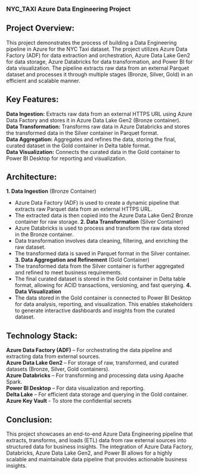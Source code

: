 ### NYC_TAXI Azure Data Engineering Project

## Project Overview:
This project demonstrates the process of building a Data Engineering pipeline in Azure for the NYC Taxi dataset. The project utilizes Azure Data Factory (ADF) for data extraction and orchestration, Azure Data Lake Gen2 for data storage, Azure Databricks for data transformation, and Power BI for data visualization. The pipeline extracts raw data from an external Parquet dataset and processes it through multiple stages (Bronze, Silver, Gold) in an efficient and scalable manner.

## Key Features: 
**Data Ingestion:** Extracts raw data from an external HTTPS URL using Azure Data Factory and stores it in Azure Data Lake Gen2 (Bronze container). \
**Data Transformation:** Transforms raw data in Azure Databricks and stores the transformed data in the Silver container in Parquet format. \
**Data Aggregation:** Aggregates and refines the data, storing the final, curated dataset in the Gold container in Delta table format. \
**Data Visualization:** Connects the curated data in the Gold container to Power BI Desktop for reporting and visualization. 

## Architecture:
**1. Data Ingestion** (Bronze Container) 
* Azure Data Factory (ADF) is used to create a dynamic pipeline that extracts raw Parquet data from an external HTTPS URL. 
* The extracted data is then copied into the Azure Data Lake Gen2 Bronze container for raw storage.
**2. Data Transformation** (Silver Container) 
* Azure Databricks is used to process and transform the raw data stored in the Bronze container. 
* Data transformation involves data cleaning, filtering, and enriching the raw dataset. 
* The transformed data is saved in Parquet format in the Silver container. 
**3. Data Aggregation and Refinement** (Gold Container) 
* The transformed data from the Silver container is further aggregated and refined to meet business requirements. 
* The final curated dataset is stored in the Gold container in Delta table format, allowing for ACID transactions, versioning, and fast querying. 
**4. Data Visualization** 
* The data stored in the Gold container is connected to Power BI Desktop for data analysis, reporting, and visualization. This enables stakeholders to generate interactive dashboards and insights from the curated dataset.

## Technology Stack: 
**Azure Data Factory (ADF)** – For orchestrating the data pipeline and extracting data from external sources. \
**Azure Data Lake Gen2** – For storage of raw, transformed, and curated datasets (Bronze, Silver, Gold containers). \
**Azure Databricks** – For transforming and processing data using Apache Spark. \
**Power BI Desktop** – For data visualization and reporting. \
**Delta Lake** – For efficient data storage and querying in the Gold container. \
**Azure Key Vault** - To store the confidential secrets

## Conclusion:
This project showcases an end-to-end Azure Data Engineering pipeline that extracts, transforms, and loads (ETL) data from raw external sources into structured data for business insights. The integration of Azure Data Factory, Databricks, Azure Data Lake Gen2, and Power BI allows for a highly scalable and maintainable data pipeline that provides actionable business insights.
